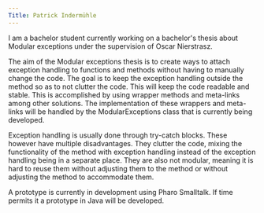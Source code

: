 ```yaml
---
Title: Patrick Indermühle
---
```


I am a bachelor student currently working on a bachelor's thesis about Modular exceptions under the supervision of Oscar Nierstrasz.

The aim of the Modular exceptions thesis is to create ways to attach exception handling to functions and methods without having to manually change the code. The goal is to keep the exception handling outside the method so as to not clutter the code. This will keep the code readable and stable. This is accomplished by using wrapper methods and meta-links among other solutions. The implementation of these wrappers and meta-links will be handled by the ModularExceptions class that is currently being developed. 

Exception handling is usually done through try-catch blocks. These however have multiple disadvantages. They clutter the code, mixing the functionality of the method with exception handling instead of the exception handling being in a separate place. They are also not modular, meaning it is hard to reuse them without adjusting them to the method or without adjusting the method to accommodate them.

A prototype is currently in development using Pharo Smalltalk. If time permits it a prototype in Java will be developed.
